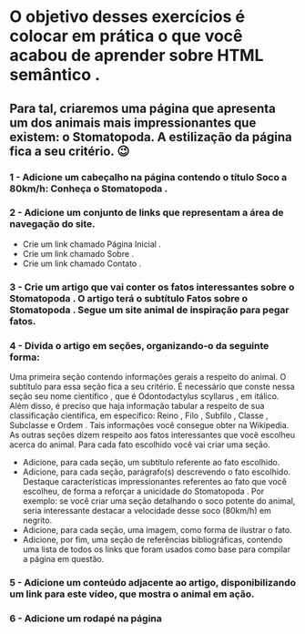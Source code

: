 # O objetivo desses exercícios é colocar em prática o que você acabou de aprender sobre HTML semântico .

## Para tal, criaremos uma página que apresenta um dos animais mais impressionantes que existem: o Stomatopoda. A estilização da página fica a seu critério. 😉

### 1 - Adicione um cabeçalho na página contendo o título Soco a 80km/h: Conheça o Stomatopoda .
### 2 - Adicione um conjunto de links que representam a área de navegação do site.
- Crie um link chamado Página Inicial .
- Crie um link chamado Sobre .
- Crie um link chamado Contato .
### 3 - Crie um artigo que vai conter os fatos interessantes sobre o Stomatopoda . O artigo terá o subtítulo Fatos sobre o Stomatopoda . Segue um site animal de inspiração para pegar fatos.
### 4 - Divida o artigo em seções, organizando-o da seguinte forma:
Uma primeira seção contendo informações gerais a respeito do animal. O subtítulo para essa seção fica a seu critério. É necessário que conste nessa seção seu nome científico , que é Odontodactylus scyllarus , em itálico. Além disso, é preciso que haja informação tabular a respeito de sua classificação científica, em específico: Reino , Filo , Subfilo , Classe , Subclasse e Ordem . Tais informações você consegue obter na Wikipedia.
As outras seções dizem respeito aos fatos interessantes que você escolheu acerca do animal. Para cada fato escolhido você vai criar uma seção.
- Adicione, para cada seção, um subtítulo referente ao fato escolhido.
- Adicione, para cada seção, parágrafo(s) descrevendo o fato escolhido. Destaque características impressionantes referentes ao fato que você escolheu, de forma a reforçar a unicidade do Stomatopoda . Por exemplo: se você criar uma seção detalhando o soco potente do animal, seria interessante destacar a velocidade desse soco (80km/h) em negrito.
- Adicione, para cada seção, uma imagem, como forma de ilustrar o fato.
- Adicione, por fim, uma seção de referências bibliográficas, contendo uma lista de todos os links que foram usados como base para compilar a página em questão.
### 5 - Adicione um conteúdo adjacente ao artigo, disponibilizando um link para este vídeo, que mostra o animal em ação.
### 6 - Adicione um rodapé na página
